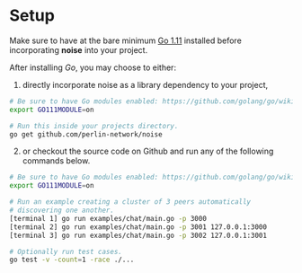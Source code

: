 # Setup

Make sure to have at the bare minimum [Go 1.11](https://golang.org/dl/) installed before incorporating **noise** into your project.

After installing _Go_, you may choose to either:

1. directly incorporate noise as a library dependency to your project,

```bash
# Be sure to have Go modules enabled: https://github.com/golang/go/wiki/Modules
export GO111MODULE=on

# Run this inside your projects directory.
go get github.com/perlin-network/noise
```

2. or checkout the source code on Github and run any of the following commands below.

```bash
# Be sure to have Go modules enabled: https://github.com/golang/go/wiki/Modules
export GO111MODULE=on

# Run an example creating a cluster of 3 peers automatically
# discovering one another.
[terminal 1] go run examples/chat/main.go -p 3000
[terminal 2] go run examples/chat/main.go -p 3001 127.0.0.1:3000
[terminal 3] go run examples/chat/main.go -p 3002 127.0.0.1:3001

# Optionally run test cases.
go test -v -count=1 -race ./...
```
